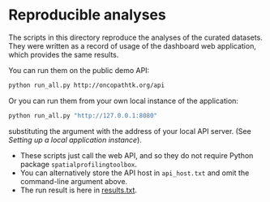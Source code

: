 
# Reproducible analyses

The scripts in this directory reproduce the analyses of the curated datasets. They were written as a record of usage of the dashboard web application, which provides the same results.

You can run them on the public demo API:

```sh
python run_all.py http://oncopathtk.org/api
```

Or you can run them from your own local instance of the application:

```sh
python run_all.py "http://127.0.0.1:8080"
```

substituting the argument with the address of your local API server. (See *Setting up a local application instance*).

- These scripts just call the web API, and so they do not require Python package `spatialprofilingtoolbox`.
- You can alternatively store the API host in `api_host.txt` and omit the command-line argument above.
- The run result is here in [results.txt](results.txt).
